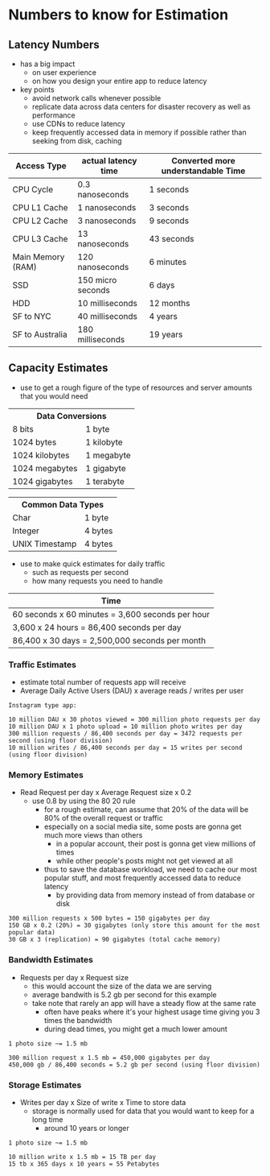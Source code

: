 # Numbers to know for Estimation
## Latency Numbers
- has a big impact
  - on user experience
  - on how you design your entire app to reduce latency
- key points
  - avoid network calls whenever possible
  - replicate data across data centers for disaster recovery as well as performance
  - use CDNs to reduce latency
  - keep frequently accessed data in memory if possible rather than seeking from disk, caching

|Access Type|actual latency time|Converted more understandable Time|
|-|-|-|
|CPU Cycle|0.3 nanoseconds|1 seconds|
|CPU L1 Cache|1 nanoseconds|3 seconds|
|CPU L2 Cache|3 nanoseconds|9 seconds|
|CPU L3 Cache|13 nanoseconds|43 seconds|
|Main Memory (RAM)|120 nanoseconds|6 minutes|
|SSD|150 micro seconds|6 days|
|HDD|10 milliseconds|12 months|
|SF to NYC|40 milliseconds|4 years|
|SF to Australia|180 milliseconds|19 years|

## Capacity Estimates
- use to get a rough figure of the type of resources and server amounts that you would need
<table>
  <tr><th colspan=2>Data Conversions</th></tr>
  <tr><td>8 bits</td><td>1 byte</td></tr>
  <tr><td>1024 bytes</td><td>1 kilobyte</td></tr>
  <tr><td>1024 kilobytes</td><td>1 megabyte</td></tr>
  <tr><td>1024 megabytes</td><td>1 gigabyte</td></tr>
  <tr><td>1024 gigabytes</td><td>1 terabyte</td></tr>
</table>
<table>
  <tr><th colspan=2>Common Data Types</th></tr>
  <tr><td>Char</td><td>1 byte</td></tr>
  <tr><td>Integer</td><td>4 bytes</td></tr>
  <tr><td>UNIX Timestamp</td><td>4 bytes</td></tr>
</table>

- use to make quick estimates for daily traffic
  - such as requests per second
  - how many requests you need to handle

|Time|
|-|
|60 seconds x 60 minutes = 3,600 seconds per hour|
|3,600 x 24 hours = 86,400 seconds per day|
|86,400 x 30 days = 2,500,000 seconds per month|

### Traffic Estimates
- estimate total number of requests app will receive
- Average Daily Active Users (DAU) x average reads / writes per user
```
Instagram type app:

10 million DAU x 30 photos viewed = 300 million photo requests per day
10 million DAU x 1 photo upload = 10 million photo writes per day
300 million requests / 86,400 seconds per day = 3472 requests per second (using floor division)
10 million writes / 86,400 seconds per day = 15 writes per second (using floor division)
```
### Memory Estimates
- Read Request per day x Average Request size x 0.2
  - use 0.8 by using the 80 20 rule
    - for a rough estimate, can assume that 20% of the data will be 80% of the overall request or traffic
    - especially on a social media site, some posts are gonna get much more views than others
      - in a popular account, their post is gonna get view millions of times
      - while other people's posts might not get viewed at all
    - thus to save the database workload, we need to cache our most popular stuff, and most frequently accessed data to reduce latency
      - by providing data from memory instead of from database or disk
```
300 million requests x 500 bytes = 150 gigabytes per day
150 GB x 0.2 (20%) = 30 gigabytes (only store this amount for the most popular data)
30 GB x 3 (replication) = 90 gigabytes (total cache memory)
```
### Bandwidth Estimates
- Requests per day x Request size
  - this would account the size of the data we are serving
  - average bandwith is 5.2 gb per second for this example
  - take note that rarely an app will have a steady flow at the same rate
    - often have peaks where it's your highest usage time giving you 3 times the bandwidth
    - during dead times, you might get a much lower amount
```
1 photo size ~= 1.5 mb

300 million request x 1.5 mb = 450,000 gigabytes per day
450,000 gb / 86,400 seconds = 5.2 gb per second (using floor division)
```
### Storage Estimates
- Writes per day x Size of write x Time to store data
  - storage is normally used for data that you would want to keep for a long time
    - around 10 years or longer
```
1 photo size ~= 1.5 mb

10 million write x 1.5 mb = 15 TB per day
15 tb x 365 days x 10 years = 55 Petabytes
```
